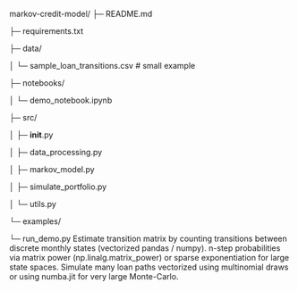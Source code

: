 markov-credit-model/
├─ README.md

├─ requirements.txt

├─ data/

│  └─ sample_loan_transitions.csv   # small example

├─ notebooks/

│  └─ demo_notebook.ipynb

├─ src/

│  ├─ __init__.py

│  ├─ data_processing.py

│  ├─ markov_model.py

│  ├─ simulate_portfolio.py

│  └─ utils.py

└─ examples/

   └─ run_demo.py
Estimate transition matrix by counting transitions between discrete monthly states (vectorized pandas / numpy).
n-step probabilities via matrix power (np.linalg.matrix_power) or sparse exponentiation for large state spaces.
Simulate many loan paths vectorized using multinomial draws or using numba.jit for very large Monte-Carlo.
